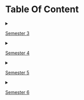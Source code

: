 # Table Of Content

<details><summary>

[Semester 3](Semester%203)</summary><blockquote>
    <details><summary>[Business Communication Skills](Semester%203/BCS)</summary><blockquote>
    <table>
        <tr><th>Experiment Folder</th><th>Experiment Aim</th></tr>
        <tr><td>[1](Semester%203/BCS/SWOT%20Analysis.pdf)</td><td>**SWOT analysis**<br>The students should be made aware of their goals, strengths and weaknesses, attitude, moral values, self-confidence, etiquettes, non-verbal skills, achievements. through this activity. SWOT Analysis, Confidence improvement, values, positive attitude, positive thinking and self-esteem. The concern teacher should prepare a questionnaire which evaluate students in all the above areas and make them aware about these aspects.</td></tr>
        <tr><td>[2](Semester%203/BCS/Short%20and%20Long%20term%20goals.pdf)</td><td>**Personal and Career Goal setting – Short term and Long term**<br>The teacher should explain to them on how to set goals and provide template to write their short term and long term goals.</td></tr>
        <tr><td>[3](Semester%203/BCS/Public%20Speaking.pdf)</td><td>**Public Speaking**<br>Any one of the following activities may be conducted :<br>**1. Prepared speech** (Topics are given in advance, students get 10 minutes to prepare the speech and 5 minutes to deliver.)<br>**2. Extempore speech** (Students deliver speeches spontaneously for 5 minutes each on a given topic)<br>**3. Story telling** (Each student narrates a fictional or real life story for 5 minutes each)<br>**4. Oral review** ( Each student orally presents a review on a story or a book read by them)</td></tr>
        <tr><td>[5](Semester%203/BCS/Group%20Discussion.pdf)</td><td>**Group discussion**<br>Group discussions could be done for groups of 5-8 students at a time Two rounds of a GD for each group should be conducted and teacher should give them feedback.</td></tr>
        <tr><td>[6](Semester%203/BCS/Letter%20Writing.pdf)</td><td>**Letter/Application writing**<br>Each student will write one formal letter, and one application. The teacher should teach the students how to write the letter and application. The teacher should give proper format and layouts.</td></tr>
        <tr><td>[7](Semester%203/BCS/Report%20Writing.pdf)</td><td>**Report writing**<br>The teacher should teach the students how to write report .The teacher should give proper format and layouts. Each student will write one report based on visit / project / business proposal.</td></tr>
        <tr><td>[8](Semester%203/BCS/Resume.pdf)</td><td>**Resume writing** - Guide students and instruct them to write resume</td></tr>
        <tr><td>[9](Semester%203/BCS/Presentation%20Skill.pdf)</td><td>**Presentation Skill**<br>Students should make a presentation on any informative topic of their choice. The topic may be technical or non-technical. The teacher should guide them on effective presentation skills. Each student should make a presentation for at least 10 minutes.</td></tr>
        <tr><td>[13](Semester%203/BCS/Mock%20Interviews.pdf)</td><td>**Mock interviews** - guide students and conduct mock interviews</td></tr>
        <tr><td>[14](Semester%203/BCS/Telephone%20Conversation.pdf)</td><td>**Telephonic etiquettes** - To teach students the skills to communicate effectively over the phone.<br>Students will be divided into pairs. Each pair will be given different situations, such as phone call to enquire about job vacancy, scheduling a meeting with team members, phone call for requesting of urgent leave from higher authorities. Students will be given 10 min to prepare. Assessment will be done on the basis of performance during the telephone call.</td></tr>
        <tr><td>[15](Semester%203/BCS/Email%20Writing.pdf)</td><td>**Email etiquettes** - To provide students with an in-depth understanding of email skills.<br>Students will be made to send e-mails for different situations such as sending an e-mail to the principal for a leave, inviting a friend for a party, e-mail to enquire about room tariff of a hotel. Students will be assessed on the basis of e-mail such as clarity, purpose and proof reading of e-mail.</td></tr>
    </table>
    </blockquote></details>
    <details><summary>[Computer Graphics](Semester%203/CG)</summary><blockquote>
    <table>
        <tr><th>Experiment Folder</th><th>Experiment Aim</th></tr>
        <tr><td>[A1](Semester%203/CG/A1.pdf)</td><td>Write C++ program to draw a concave polygon and fill it with desired color using scan fill algorithm. Apply the concept of inheritance.</td></tr>
        <tr><td>[A2](Semester%203/CG/A2.pdf)</td><td>Write C++ program to implement Cohen Southerland line clipping algorithm.</td></tr>
        <tr><td>[A3a](Semester%203/CG/A3a.pdf)</td><td>Write C++ program to draw the following pattern. Use DDA line and Bresenham‘s circle drawing algorithm. Apply the concept of encapsulation.</td></tr>
        <tr><td>[B4a](Semester%203/CG/B4a.pdf)</td><td>Write C++ program to draw 2-D object and perform following basic transformations, a) Scaling b) Translation c) Rotation. Apply the concept of operator overloading.</td></tr>
        <tr><td>[B5c](Semester%203/CG/B5c.pdf)</td><td>Write C++ program to generate fractal patterns by using Koch curves.</td></tr>
        <tr><td>[C6c](Semester%203/CG/C6c.pdf)</td><td>Write OpenGL program to draw Sun Rise and Sunset.</td></tr>
        <tr><td>[C7c](Semester%203/CG/C7c.pdf)</td><td>Write C++ program to draw man walking in the rain with an umbrella. Apply the concept of polymorphism.</td></tr>
        <tr><td>[8](Semester%203/CG/GIMP%20Case%20Study.pdf)</td><td>Design and implement game / animation clip / Graphics Editor using open source graphics library. Make use of maximum features of Object Oriented Programming.</td></tr>
    </table>
    </blockquote></details>
    <details><summary>[Digital Electronics and Logic Design](Semester%203/DELD)</summary><blockquote>
    <table>
        <tr><th>Experiment Folder</th><th>Experiment Aim</th></tr>
    </table>
    </blockquote></details>
    <details><summary>[Fundamentals of Data Structures](Semester%203/FDS)</summary><blockquote>
    <table>
        <tr><th>Experiment Folder</th><th>Experiment Aim</th></tr>
        <tr><td>[A2](Semester%203/FDS/A2.py)</td><td>Write a Python program to store marks scored in subject “Fundamental of Data Structure” by N students in the class. Write functions to compute following:<br>a) The average score of class<br>b) Highest score and lowest score of class<br>c) Count of students who were absent for the test<br>d) Display mark with highest frequency</td></tr>
        <tr><td>[A5](Semester%203/FDS/A5.py)</td><td>Write a Python program to compute following operations on String:<br>a) To display word with the longest length<br>b) To determines the frequency of occurrence of particular character in the string<br>c) To check whether given string is palindrome or not<br>d) To display index of first appearance of the substring<br>e) To count the occurrences of each word in a given string<br></td></tr>
        <tr><td>[A9](Semester%203/FDS/A9.py)</td><td>Write a Python program to compute following computation on matrix:<br>a) Addition of two matrices<br>b) Subtraction of two matrices<br>c) Multiplication of two matrices<br>d) Transpose of a matrix</td></tr>
        <tr><td>[B11](Semester%203/FDS/B11.py)</td><td>a) Write a Python program to store roll numbers of student in array who attended training program in random order. Write function for searching whether particular student attended training program or not, using Linear search and Sentinel search.<br>b) Write a Python program to store roll numbers of student array who attended training program in sorted order. Write function for searching whether particular student attended training program or not, using Binary search and Fibonacci search</td></tr>
        <tr><td>[B14](Semester%203/FDS/B14.py)</td><td>Write a Python program to store first year percentage of students in array. Write function for sorting array of floating point numbers in ascending order using:<br>a) Selection Sort<br>b) Bubble sort and display top five scores.</td></tr>
        <tr><td>[B16](Semester%203/FDS/B16.py)</td><td>Write a Python program to store first year percentage of students in array. Write function for sorting array of floating point numbers in ascending order using quick sort and display top five scores.</td></tr>
        <tr><td>[C19](Semester%203/FDS/C19.cpp)</td><td>Department of Computer Engineering has student's club named 'Pinnacle Club'. Students of second, third and final year of department can be granted membership on request. Similarly one may cancel the membership of club. First node is reserved for president of club and last node is reserved for secretary of club. Write C++ program to maintain club member‘s information using singly linked list. Store student PRN and Name. Write functions to:<br>a) Add and delete the members as well as president or even secretary.<br>b) Compute total number of members of club<br>c) Display members<br>d) Two linked lists exists for two divisions. Concatenate two lists.</td></tr>
        <tr><td>[C21](Semester%203/FDS/C21.cpp)</td><td>Write C++ program for storing appointment schedule for day. Appointments are booked randomly using linked list. Set start and end time and min and max duration for visit slot. Write functions for -<br>A) Display free slots<br>B) Book appointment<br>C) Sort list based on time<br>D) Cancel appointment (check validity, time bounds, availability)<br>E) Sort list based on time using pointer manipulation</td></tr>
        <tr><td>[D26](Semester%203/FDS/D26.cpp)</td><td>In any language program mostly syntax error occurs due to unbalancing delimiter such as (),{},[]. Write C++ program using stack to check whether given expression is well parenthesized or not.</td></tr>
        <tr><td>[D27](Semester%203/FDS/D27.cpp)</td><td>Implement C++ program for expression conversion as infix to postfix and its evaluation using stack based on given conditions:<br>1. Operands and operator, both must be single character.<br>2. Input Postfix expression must be in a desired format.<br>3. Only '+', '-', '*' and '/ ' operators are expected.</td></tr>
        <tr><td>[E29](Semester%203/FDS/E29.cpp)</td><td>Queues are frequently used in computer programming, and a typical example is the creation of a job queue by an operating system. If the operating system does not use priorities, then the jobs are processed in the order they enter the system. Write C++ program for simulating job queue. Write functions to add job and delete job from queue.</td></tr>
        <tr><td>[E31](Semester%203/FDS/E31.cpp)</td><td>A double-ended queue (deque) is a linear list in which additions and deletions may be made at either end. Obtain a data representation mapping a deque into a one-dimensional array. Write C++ program to simulate deque with functions to add and delete elements from either end of the deque.</td></tr>
        <tr><td>[E32](Semester%203/FDS/E32.cpp)</td><td>Pizza parlor accepting maximum M orders. Orders are served in first come first served basis. Order once placed cannot be cancelled. Write C++ program to simulate the system using circular queue using array.</td></tr>
    </table>
    </blockquote></details>
    <details><summary>[Humanity and Social Science](Semester%203/HSS)</summary><blockquote>
    <table>
        <tr><th>Experiment Folder</th><th>Experiment Aim</th></tr>
        <tr><td>[1](Semester%203/HSS/SPEECH%20ON%20CURRENT%20AFFAIR.pdf)</td><td>PREPARED SPEECH ON CURRENT AFFAIRS<br>a. Purpose – Get students to stay abreast and invested in national current affairs<br>b. Method – Each student has to read an editorial from any national paper (English), find out more information on the topic and present it to the class; ending the session with his/her opinion on the matter<br>c. Outcome – Awareness of national state of affairs. Improve on oratory skills. Instil the thinking and contemplative skills and form non-judgmental opinions about an issue</td></tr>
        <tr><td>[2](Semester%203/HSS/INDIA'S%20CULTURAL%20DIVERSITY.pptx)</td><td>UNDERSTANDING INDIA’S CULTURAL DIVERSITY<br>a. Purpose – Expose students to the intricacies of Indian cultural across various states<br>b. Method – Each student (or a small group of students in case the number of students is large) has to pick a state and come to the tutorial session prepared with a PPT that will showcase the demographic, sociographic and cultural information of that state<br>c. Outcome – Information about the beauty of Indian cultural diversity. Enhance exploratory skill, communication skills and learn to present using technological tools.</td></tr>
        <tr><td>[3](Semester%203/HSS/ARTICLE%20ON%20SOCIAL%20ISSUE.pdf)</td><td>WRITING AN ARTICLE ON ANY SOCIAL ISSUE<br>a. Purpose – Highlight various social and cultural evil malevolence existing in our country and express one’s opinion on how it can be changed<br>b. Method – Each student will have to write a 200 word essay on any of existing social malice that is prevalent in society. On evaluation, the top 5 essays can be displayed on the college wall magazine and rewarded if deemed appropriate<br>c. Outcome – Learn to raise one’s voice against the wrong doings in communities. Build writing skills, improve language and gain knowledge about how to write an impactful essay</td></tr>
        <tr><td>[6](Semester%203/HSS/SCREEN%20A%20MOVIE.pdf)</td><td>SCREEN A MOVIE (FOCUS ON POSITIVITY AND POWER OF THE MIND)<br>a. Purpose – Expose students to introspective skills and try to develop a positive thinking in life<br>b. Method – Screen a movie / a documentary / a video that focuses on the power of the mind and how to create affirmations in one’s life. At the end of the movie, students can be asked to express their opinions and write down what changes / improvements they plan to take in their choices thereafter. This can be followed by a guest lecture by expert/s or workshop<br>c. Outcome – Comprehend the areas of improvement within themselves. Understand the importance of staying positive and develop affirmations</td></tr>
    </table>
    </blockquote></details>
    <details><summary>[OOP and Computer Graphics Laboratory](Semester%203/OOPL)</summary><blockquote>
    <table>
        <tr><th>Experiment Folder</th><th>Experiment Aim</th></tr>
        <tr><td>[A1](Semester%203/OOPL/A1.cpp)</td><td>Implement a class Complex which represents the Complex Number data type. Implement the following:<br>1. Constructor (including a default constructor which creates the complex number 0+0i).<br>2. Overload operator+ to add two complex numbers.<br>3. Overload operator* to multiply two complex numbers.<br>4. Overload operators << and >> to print and read Complex Numbers.</td></tr>
        <tr><td>[A2](Semester%203/OOPL/A2.cpp)</td><td>Develop a program in C++ to create a database of student’s information system containing the following information: Name, Roll number, Class, Division, Date of Birth, Blood group, Contact address, Telephone number, Driving license no. and other. Construct the database with suitable member functions. Make use of constructor, default constructor, copy constructor, destructor, static member functions, friend class, this pointer, inline code and dynamic memory allocation operators-new and delete as well as exception handling.</td></tr>
        <tr><td>[A3](Semester%203/OOPL/A3.cpp)</td><td>Imagine a publishing company which does marketing for book and audio cassette versions. Create a class publication that stores the title (a string) and price (type float) of publications. From this class derive two classes: book which adds a page count (type int) and tape which adds a playing time in minutes (type float).<br>Write a program that instantiates the book and tape class, allows user to enter data and displays the data members. If an exception is caught, replace all the data member values with zero values.</td></tr>
        <tr><td>[B4](Semester%203/OOPL/B4.cpp)</td><td>Write a C++ program that creates an output file, writes information to it, closes the file, open it again as an input file and read the information from the file.</td></tr>
        <tr><td>[B5](Semester%203/OOPL/B5.cpp)</td><td>Write a function template for selection sort that inputs, sorts and outputs an integer array and a float array.</td></tr>
        <tr><td>[C6](Semester%203/OOPL/C6.cpp)</td><td>Write C++ program using STL for sorting and searching user defined records such as personal records using vector container.</td></tr>
    </table>
    </blockquote></details>
    <details><summary>[Project Based Learning](Semester%203/PBL)</summary><blockquote>
    </blockquote></details>
</blockquote></details>

<details><summary>

[Semester 4](Semester%204)</summary><blockquote>
    <details><summary>[Data Structures and Algorithms Laboratory](Semester%204/DSAL)</summary><blockquote>
    <table>
        <tr><th>Experiment Folder</th><th>Experiment Aim</th></tr>
        <tr><td>[A1](Semester%204/DSAL/A1.cpp)</td><td>Consider telephone book database of N clients. Make use of a hash table implementation to quickly look up client‘s telephone number. Make use of two collision handling techniques and compare them using number of comparisons required to find a set of telephone numbers</td></tr>
        <tr><td>[A2](Semester%204/DSAL/A2.cpp)</td><td>Implement all the functions of a dictionary (ADT) using hashing and handle collisions using chaining with / without replacement.<br>Data: Set of (key, value) pairs, Keys are mapped to values, Keys must be comparable, Keys must be unique. Standard Operations: Insert(key, value), Find(key), Delete(key)</td></tr>
        <tr><td>[B5](Semester%204/DSAL/B5.cpp)</td><td>A book consists of chapters, chapters consist of sections and sections consist of subsections. Construct a tree and print the nodes. Find the time and space requirements of your method.</td></tr>
        <tr><td>[B6](Semester%204/DSAL/B6.cpp)</td><td>Beginning with an empty binary search tree, Construct binary search tree by inserting the values in the order given. After constructing a binary tree -<br>i. Insert new node<br>ii. Find number of nodes in longest path from root<br>iii. Minimum data value found in the tree<br>iv. Change a tree so that the roles of the left and right pointers are swapped at every node<br>v. Search a value</td></tr>
        <tr><td>[B11](Semester%204/DSAL/B11.cpp)</td><td>Construct an expression tree from the given prefix expression eg. +--a*bc/def and traverse it using post order traversal (non recursive) and then delete the entire tree.</td></tr>
        <tr><td>[C13](Semester%204/DSAL/C13.cpp)</td><td>Represent a given graph using adjacency matrix/list to perform DFS and using adjacency list to perform BFS. Use the map of the area around the college as the graph. Identify the prominent land marks as nodes and perform DFS and BFS on that.</td></tr>
        <tr><td>[C15](Semester%204/DSAL/C15.cpp)</td><td>You have a business with several offices; you want to lease phone lines to connect them up with each other; and the phone company charges different amounts of money to connect different pairs of cities. You want a set of lines that connects all your offices with a minimum total cost. Solve the problem by suggesting appropriate data structures.</td></tr>
        <tr><td>[D18](Semester%204/DSAL/D18.cpp)</td><td>Given sequence k = k1 &lt;k2 < … &lt;kn of n sorted keys, with a search probability pi for each key ki . Build the Binary search tree that has the least search cost given the access probability for each key?</td></tr>
        <tr><td>[D19](Semester%204/DSAL/D19.cpp)</td><td>A Dictionary stores keywords and its meanings. Provide facility for adding new keywords, deleting keywords, updating values of any entry. Provide facility to display whole data sorted in ascending/ Descending order. Also find how many maximum comparisons may require for finding any keyword. Use Height balance tree and find the complexity for finding a keyword</td></tr>
        <tr><td>[E22](Semester%204/DSAL/E22.cpp)</td><td>Read the marks obtained by students of second year in an online examination of particular subject. Find out maximum and minimum marks obtained in that subject. Use heap data structure. Analyze the algorithm.</td></tr>
        <tr><td>[F23](Semester%204/DSAL/F23.cpp)</td><td>Department maintains a student information. The file contains roll number, name, division and address. Allow user to add, delete information of student. Display information of particular employee. If record of student does not exist an appropriate message is displayed. If it is, then the system displays the student details. Use sequential file to main the data.</td></tr>
        <tr><td>[F24](Semester%204/DSAL/F24.cpp)</td><td>Company maintains employee information as employee ID, name, designation and salary. Allow user to add, delete information of employee. Display information of particular employee. If employee does not exist an appropriate message is displayed. If it is, then the system displays the employee details. Use index sequential file to maintain the data.</td></tr>
    </table>
    </blockquote></details>
    <details><summary>[MicroProcessor Laboratory](Semester%204/MPL)</summary><blockquote>
    <table>
        <tr><th>Experiment Folder</th><th>Experiment Aim</th></tr>
        <tr><td>[9](Semester%204/MPL/9.asm)</td><td>Write X86/64 ALP to perform overlapped block transfer with string specific instructions Block containing data can be defined in the data segment.</td></tr>
    </table>
    </blockquote></details>
</blockquote></details>

<details><summary>

[Semester 5](Semester%205)</summary><blockquote>
    <details><summary>[Computer Networks & Security Laboratory](Semester%205/CNSL)</summary><blockquote>
    <table>
        <tr><th>Experiment Folder</th><th>Experiment Aim</th></tr>
        <tr><td>[5a](Semester%205/CNSL/CRC.c), [5b](Semester%205/CNSL/HAMMING.c)</td><td>Write a program to simulate Go back N and Selective Repeat Modes of Sliding Window Protocol in Peer-to-Peer mode.</td></tr>
    </table>
    </blockquote></details>
    <details><summary>[Database Management Systems Laboratory](Semester%205/DBMSL)</summary><blockquote>
    <table>
        <tr><th>Experiment Folder</th><th>Experiment Aim</th></tr>
        <tr><td>[A1](Semester%205/DBMSL/A1.png)</td><td>**ER Modeling and Normalization:**<br>Decide a case study related to real time application in group of 2-3 students and formulate a problem statement for application to be developed. Propose a Conceptual Design using ER features using tools like ERD plus, ER Win etc. (Identifying entities, relationships between entities, attributes, keys, cardinalities, generalization, specialization etc.) Convert the ER diagram into relational tables and normalize Relational data model.<br>Note: Student groups are required to continue same problem statement throughout all the assignments in order to design and develop an application as a part Mini Project. Further assignments will be useful for students to develop a backend for system. To design front end interface students should use the different concepts learnt in the other subjects also.</td></tr>
        <tr><td>[A2](Semester%205/DBMSL/MySql-History.sql)</td><td>**SQL Queries:**<br>a. Design and Develop SQL DDL statements which demonstrate the use of SQL objects such as Table, View, Index, Sequence, Synonym, different constraints etc.<br>b. Write at least 10 SQL queries on the suitable database application using SQL DML statements<br>Note: Instructor will design the queries which demonstrate the use of concepts like Insert, Select, Update, Delete with operators, functions, and set operator etc.</td></tr>
        <tr><td>[A3](Semester%205/DBMSL/MySql-History.sql)</td><td>**SQL Queries - all types of Join, Sub-Query and View:**<br>Write at least 10 SQL queries for suitable database application using SQL DML statements.<br>Note: Instructor will design the queries which demonstrate the use of concepts like all types of Join, Sub-Query and View</td></tr>
        <tr><td>[A4](Semester%205/DBMSL/MySql-History.sql)</td><td>**Unnamed PL/SQL code block: Use of Control structure and Exception handling is mandatory.**<br>Suggested Problem statement:<br>Consider Tables:<br>1. Borrower(Roll_no, Name, DateofIssue, NameofBook, Status)<br>2. Fine(Roll_no,Date,Amt)<br>Accept Roll_no & NameofBook from user.<br>● Check the number of days (from date of issue).<br>● If days are between 15 to 30 then fine amount will be Rs 5per day.<br>● If no. of days>30, per day fine will be Rs 50 per day & for days less than 30, Rs. 5 per day.<br>● After submitting the book, status will change from I to R.<br>● If condition of fine is true, then details will be stored into fine table.<br>● Also handles the exception by named exception handler or user define exception handler.<br>OR<br>Write a PL/SQL code block to calculate the area of a circle for a value of radius varying from 5 to 9. Store the radius and the corresponding values of calculated area in an empty table named areas, consisting of two columns, radius and area.</td></tr>
        <tr><td>[A5](Semester%205/DBMSL/MySql-History.sql)</td><td>**Named PL/SQL Block: PL/SQL Stored Procedure and Stored Function.**<br>Write a Stored Procedure namely proc_Grade for the categorization of student. If marks scored by students in examination is <=1500 and marks>=990 then student will be placed in distinction category if marks scored are between 989 and 900 category is first class, if marks 899 and 825 category is Higher Second Class<br>Write a PL/SQL block to use procedure created with above requirement.<br>Stud_Marks(name, total_marks), Result(Roll,Name, Class)<br>Note: Instructor will frame the problem statement for writing stored procedure & Function in line with above statement.</td></tr>
        <tr><td>[A6](Semester%205/DBMSL/MySql-History.sql)</td><td>**Cursors: (All types: Implicit, Explicit, Cursor FOR Loop, Parameterized Cursor)**<br>Write a PL/SQL block of code using parameterized Cursor that will merge the data available in the newly created table N_RollCall with the data available in the table O_RollCall. If the data in the first table already exist in the second table then that data should be skipped.<br>Note: Instructor will frame the problem statement for writing PL/SQL block using all types of Cursors in line with above statement.</td></tr>
        <tr><td>[A7](Semester%205/DBMSL/MySql-History.sql)</td><td>**Database Trigger (All Types: Row level and Statement level triggers, Before and After Triggers).**<br>Write a database trigger on Library table. The System should keep track of the records that are being updated or deleted. The old value of updated or deleted records should be added in Library_Audit table.<br>Note: Instructor will Frame the problem statement for writing PL/SQL block for all types of Triggers in line with above statement.</td></tr>
        <tr><td>[A8](Semester%205/DBMSL/mysql.py)</td><td>**Database Connectivity:**<br>Write a program to implement MYSQL/Oracle database connectivity with any front end language to implement Database navigation operations (add, delete, edit etc)</td></tr>
        <tr><td>[B1](Semester%205/DBMSL/MongoDB-History.txt)</td><td>**MongoDB Queries:**<br>Design and Develop MongoDB Queries using CRUD operations. (Use CRUD operations, SAVE method, logical operators etc)</td></tr>
        <tr><td>[B2](Semester%205/DBMSL/MongoDB-History.txt)</td><td>**MongoDB - Aggregation and Indexing:**<br>Design and Develop MongoDB Queries using aggregation and indexing with suitable example using MongoDB.</td></tr>
        <tr><td>[B3](Semester%205/DBMSL/MongoDB-History.txt)</td><td>**MongoDB - Map reduces operations:**<br>Implement Map reduces operation with suitable example using MongoDB.</td></tr>
        <tr><td>[B4](Semester%205/DBMSL/mongo.py)</td><td>**Database Connectivity:**<br>Write a program to implement MongoDB database connectivity with any front end language to implement Database navigation operations (add, delete, edit etc)</td></tr>
        <tr><td>[C1](Semester%205/DBMSL/Mini%20Project.pdf)</td><td>Using the database concepts covered in Group A & Group B, develop an application with following details:<br>1. Follow the same problem statement decided in Assignment -1 of Group A<br>2. Follow the Software Development Life cycle and other concepts learnt in Software Engineering Course throughout the implementation.<br>3. Develop application considering:<br>● Front End : Java/Perl/PHP/Python/Ruby/.net/any other language<br>● Backend : MongoDB/MySQL/Oracle<br>4. Test and validate application using Manual/Automation testing<br>5. Student should develop application in group of 2-3 students and submit the Project Report which will consist of documentation related to different phases of Software Development<br>Life Cycle:<br>● Title of the Project, Abstract, Introduction<br>● Software Requirement Specification<br>● Conceptual Design using ER features, Relational Model in appropriate Normalize form<br>● Graphical User Interface, Source Code<br>● Testing document<br>● Conclusion.<br></td></tr>
    </table>
    </blockquote></details>
    <details><summary>[Laboratory Practice I](Semester%205/SPOS)</summary><blockquote>
    <table>
        <tr><th>Experiment Folder</th><th>Experiment Aim</th></tr>
    </table>
    </blockquote></details>
    <details><summary>[Seminar and Technical Communication](Semester%205/STC)</summary><blockquote>
    <table>
        <tr><th>Experiment Folder</th><th>Experiment Aim</th></tr>
        <tr><td>[Report](Semester%205/STC/SEMINAR%20REPORT.pdf)</td><td>● Each student will select a topic in the area of Computer Engineering and Technology preferably keeping track with recent technological trends and development beyond scope of syllabus avoiding repetition in consecutive years.<br>● The topic must be selected in consultation with the institute guide.<br>● Each student will make a seminar presentation using audio/visual aids for a duration of 20-25 minutes and submit the seminar report prepared in Latex only.<br>● Active participation at classmate seminars is essential.<br>● BoS has circulated the Seminar Log book and it is recommended to use it.</td></tr>
    </table>
    </blockquote></details>
</blockquote></details>

<details><summary>

[Semester 6](Semester%206)</summary><blockquote>
    <details><summary>[Data Science and Big Data Analytics Laboratory](Semester%206/DSBDAL)</summary><blockquote>
    <table>
        <tr><th>Experiment Folder</th><th>Experiment Aim</th></tr>
        <tr><td>[A1](Semester%206/DSBDAL/A1)</td><td>**Data Wrangling I**<br>Perform the following operations using Python on any open source dataset (eg. data.csv)<br>1. Import all the required Python Libraries.<br>2. Locate an open source data from the web (eg. https://www.kaggle.com). Provide a clear description of the data and its source (i.e. URL of the web site).<br>3. Load the Dataset into pandas dataframe.<br>4. Data Preprocessing: check for missing values in the data using pandas isnull(), describe() function to get some initial statistics. Provide variable descriptions. Types of variables etc. Check the dimensions of the data frame.<br>5. Data Formatting and Data Normalization: Summarize the types of variables by checking the data types (i.e., character, numeric, integer, factor, and logical) of the variables in the data set. If variables are not in the correct data type, apply proper type conversions.<br>6. Turn categorical variables into quantitative variables in Python<br>In addition to the codes and outputs, explain every operation that you do in the above steps and explain everything that you do to import/read/scrape the data set.</td></tr>
        <tr><td>[A2](Semester%206/DSBDAL/A2)</td><td>**Data Wrangling II**<br>Perform the following operations using Python on any open source dataset (eg. data.csv)<br>1. Scan all variables for missing values and inconsistencies. If there are missing values and/or inconsistencies, use any of the suitable techniques to deal with them.<br>2. Scan all numeric variables for outliers. If there are outliers, use any of the suitable techniques to deal with them.<br>3. Apply data transformations on at least one of the variables. The purpose of this transformation should be one of the following reasons: to change the scale for better understanding of the variable, to convert a non-linear relation into a linear one, or to decrease the skewness and convert the distribution into a normal distribution.<br>Reason and document your approach properly.</td></tr>
        <tr><td>[A3](Semester%206/DSBDAL/A3)</td><td>**Basic Statistics - Measures of Central Tendencies and Variance**<br>Perform the following operations on any open source dataset (eg. data.csv)<br>1. Provide summary statistics (mean, median, minimum, maximum, standard deviation) for a dataset (age, income etc.) with numeric variables grouped by one of the qualitative (categorical) variable. For example, if your categorical variable is age groups and quantitative variable is income, then provide summary statistics of income grouped by the age groups. Create a list that contains a numeric value for each response to the categorical variable.<br>2. Write a Python program to display some basic statistical details like percentile, mean, standard deviation etc. of the species of ‘Iris-setosa’, ‘Iris-versicolor’ and ‘Iris-versicolor’ of iris.csv dataset.<br>Provide the codes with outputs and explain everything that you do in this step.</td></tr>
        <tr><td>[A4](Semester%206/DSBDAL/A4)</td><td>**Data Analytics I**<br>Create a Linear Regression Model using Python/R to predict home prices using Boston Housing Dataset (https://www.kaggle.com/c/boston-housing). The Boston Housing dataset contains information about various houses in Boston through different parameters. There are 506 samples and 14 feature variables in this dataset.<br>The objective is to predict the value of prices of the house using the given features.</td></tr>
        <tr><td>[A5](Semester%206/DSBDAL/A5)</td><td>**Data Analytics II**<br>1. Implement logistic regression using Python/R to perform classification on Social_Network_Ads.csv dataset<br>Compute Confusion matrix to find TP, FP, TN, FN, Accuracy, Error rate, Precision, Recall on the given dataset.</td></tr>
        <tr><td>[A6](Semester%206/DSBDAL/A6)</td><td>**Data Analytics III**<br>1. Implement Simple Naïve Bayes classification algorithm using Python/R on iris.csv dataset.<br>Compute Confusion matrix to find TP, FP, TN, FN, Accuracy, Error rate, Precision, Recall on the given dataset.</td></tr>
        <tr><td>[A7](Semester%206/DSBDAL/A7)</td><td>**Text Analytics**<br>1. Extract Sample document and apply following document preprocessing methods: Tokenization, POS Tagging, stop words removal, Stemming and Lemmatization.<br>Create representation of document by calculating Term Frequency and Inverse Document Frequency.</td></tr>
        <tr><td>[A8](Semester%206/DSBDAL/A8)</td><td>**Data Visualization I**<br>1. Use the inbuilt dataset 'titanic'. The dataset contains 891 rows and contains information about the passengers who boarded the unfortunate Titanic ship. Use the Seaborn library to see if we can find any patterns in the data.<br>Write a code to check how the price of the ticket (column name: 'fare') for each passenger is distributed by plotting a histogram</td></tr>
        <tr><td>[A9](Semester%206/DSBDAL/A9)</td><td>**Data Visualization II**<br>1. Use the inbuilt dataset 'titanic' as used in the above problem. Plot a box plot for distribution of age with respect to each gender along with the information about whether they survived or not. (Column names : 'sex' and 'age')<br>Write observations on the inference from the above statistics.</td></tr>
        <tr><td>[A10](Semester%206/DSBDAL/A10)</td><td>**Data Visualization III**<br>Download the Iris flower dataset or any other dataset into a DataFrame. (https://archive.ics.uci.edu/ml/datasets/Iris ). Scan the dataset and give the inference as:1. How many features are there and what are their types (e.g., numeric, nominal)?<br>2. Create a histogram for each feature in the dataset to illustrate the feature distributions.<br>3. Create a boxplot for each feature in the dataset.<br>Compare distributions and identify outliers.</td></tr>
        <tr><td>[B1](Semester%206/DSBDAL/B1)</td><td>Write a code in JAVA for a simple WordCount application that counts the number of occurrences of each word in a given input set using the Hadoop MapReduce framework on local-standalone set-up.</td></tr>
        <tr><td>[B2](Semester%206/DSBDAL/B2)</td><td>Design a distributed application using MapReduce which processes a log file of a system.</td></tr>
        <tr><td>[B3](Semester%206/DSBDAL/B3)</td><td>Locate dataset (eg. sample_weather.txt) for working on weather data which reads the text input files and finds average for temperature, dew point and wind speed.</td></tr>
        <tr><td>[B4](Semester%206/DSBDAL/B4)</td><td>Write a simple program in SCALA using Apache Spark framework.</td></tr>
    </table>
    </blockquote></details>
    <details><summary>[Laboratory Practice II](Semester%206/LP2)</summary><blockquote>
    <table>
        <tr><th>Experiment Folder</th><th>Experiment Aim</th></tr>
        <tr><td>[A1](Semester%206/LP2/A1)</td><td>Implement depth first search algorithm and Breadth First Search algorithm, Use an undirected graph and develop a recursive algorithm for searching all the vertices of a graph or tree data structure.</td></tr>
        <tr><td>[A2](Semester%206/LP2/A2)</td><td>Implement A star Algorithm for any game search problem.</td></tr>
        <tr><td>[A3](Semester%206/LP2/A3)</td><td>Implement Greedy search algorithm for any of the following application:<br>I. Selection Sort<br>II. Minimum Spanning Tree<br>III. Single-Source Shortest Path Problem<br>IV. Job Scheduling Problem<br>V. Prim's Minimal Spanning Tree Algorithm<br>VI. Kruskal's Minimal Spanning Tree Algorithm<br>VII. Dijkstra's Minimal Spanning Tree Algorithm</td></tr>
        <tr><td>[B4](Semester%206/LP2/B4)</td><td>Implement a solution for a Constraint Satisfaction Problem using Branch and Bound and Backtracking for n-queens problem or a graph colouring problem.</td></tr>
        <tr><td>[B5](Semester%206/LP2/B5)</td><td>Develop an elementary chatbot for any suitable customer interaction application.</td></tr>
        <tr><td>[C6](Semester%206/LP2/C6)</td><td>Implement any one of the following Expert System<br>[The Bird Identification System](https://www.amzi.com/ExpertSystemsInProlog/02usingprolog.php)</td></tr>
    </table>
    </blockquote></details>
    <details><summary>[Web Technology Laboratory](Semester%206/WTL)</summary><blockquote>
    <table>
        <tr><th>Experiment Folder</th><th>Experiment Aim</th></tr>
        <tr><td>[2](Semester%206/WTL/2)</td><td>Implement a web page index.htm for any client website (e.g. a restaurant website project) using following:<br>a. HTML syntax: heading tags, basic tags & attributes, frames, tables, images, lists, links for text & images, forms etc.<br>b. Use of Internal CSS, Inline CSS, External CSS</td></tr>
        <tr><td>[3](Semester%206/WTL/3)</td><td>Design the XML document to store the information of the employees of any business organization and demonstrate the use of:<br>a) DTD<br>b) XML Schema<br>And display the content in (e.g. tabular format) by using CSS/XSL.</td></tr>
        <tr><td>[4](Semester%206/WTL/4)</td><td>Implement an application in Java Script using following:<br>a) Design UI of application using HTML, CSS etc.<br>b) Include Java script validation<br>c) Use of prompt and alert window using Java Script<br>e.g. Design & implement a simple calculator using Java Script for operations like addition, multiplication, subtraction, division, square of number etc.<br>a) Design calculator interface like text field for input & output, buttons for numbers and operators etc.<br>b) Validate input values<br>c) Prompt/alerts for invalid values etc.</td></tr>
        <tr><td>[5](Semester%206/WTL/5)</td><td>Implement the sample program demonstrating the use of Servlet.<br>e.g. Create a database table ebookshop (book_id, book_title, book_author, book_price, quantity) using database like Oracle/MySQL etc. and display (use SQL select query) the table content using servlet.</td></tr>
        <tr><td>[6](Semester%206/WTL/6)</td><td>Implement the program demonstrating the use of JSP.<br>e.g. Create a database table students_info (stud_id, stud_name, class, division, city) using database like Oracle/MySQL etc. and display (use SQL select query) the table content using JSP.</td></tr>
        <tr><td>[7](Semester%206/WTL/7)</td><td>Build a dynamic web application using PHP and MySQL.<br>a. Create database tables in MySQL and create connection with PHP.<br>b. Create the add, update, delete and retrieve functions in the PHP web app interacting with MySQL database</td></tr>
        <tr><td>[8](Semester%206/WTL/8)</td><td>Design a login page with entries for name, mobile number email id and login button. Use struts and perform following validations:<br>a. Validation for correct names<br>b. Validation for mobile numbers<br>c. Validation for email id<br>d. Validation if no entered any value<br>e. Re-display for wrongly entered values with message<br>f. Congratulations and welcome page upon successful entries</td></tr>
        <tr><td>[9](Semester%206/WTL/9)</td><td>Design an application using Angular JS.<br>e.g. Design registration (first name, last name, username, password) and login page using Angular JS.</td></tr>
        <tr><td>[10](Semester%206/WTL/10)</td><td>Design and implement a business interface with necessary business logic for any web application using EJB.<br>e.g. Design and implement the web application logic for deposit and withdraw amount transactions using EJB.</td></tr>
        <tr><td>[11](Semester%206/WTL/Mini%20Project)</td>Mini Project: Design and implement a dynamic web application for any business functionality by using web development technologies that you have learnt in the above given assignments.<td></td></tr>
    </table>
    </blockquote></details>
    <details><summary>[Cloud Computing](Semester%206/CC)</summary><blockquote>
    <table>
        <tr><th>Experiment Folder</th><th>Experiment Aim</th></tr>
        <tr><td>[1](Semester%206/CC/1.pdf)</td><td>Case study on Amazon EC2 and learn about Amazon EC2 web services.</td></tr>
        <tr><td>[2](Semester%206/CC/2.pdf)</td><td>Installation and configure Google App Engine.</td></tr>
        <tr><td>[3](Semester%206/CC/3.pdf)</td><td>Creating an Application in SalesForce.com using Apex programming Language.</td></tr>
        <tr><td>[4](Semester%206/CC/4.pdf)</td><td>Design and develop custom Application (Mini Project) using Salesforce Cloud</td></tr>
        <tr><td>[5](Semester%206/CC/Mini%20Project%20REPORT.pdf)</td><td>Setup your own cloud for Software as a Service (SaaS) over the existing LAN in your laboratory.<br>In this assignment you have to write your own code for cloud controller using open-source technologies to implement with HDFS. Implement the basic operations may be like to divide the file in segments/blocks and upload/ download file on/from cloud in encrypted form.</td></tr>
    </table>
    </blockquote></details>
</blockquote></details>
